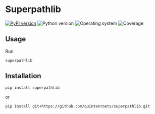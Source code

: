 # Superpathlib
[![PyPI version](https://badge.fury.io/py/superpathlib.svg)](https://badge.fury.io/py/superpathlib)
![Python version](https://img.shields.io/badge/python-3.10+-brightgreen)
![Operating system](https://img.shields.io/badge/os-linux%20%7c%20macOS%20%7c%20windows-brightgreen)
![Coverage](https://img.shields.io/badge/coverage-100%25-brightgreen)

## Usage

Run
```shell
superpathlib
```
## Installation
```shell
pip install superpathlib
```
or
```shell
pip install git+https://github.com/quintenroets/superpathlib.git
```
